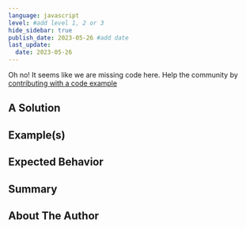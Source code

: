 ```yaml
---
language: javascript
level: #add level 1, 2 or 3
hide_sidebar: true
publish_date: 2023-05-26 #add date
last_update:
  date: 2023-05-26
---
```


Oh no! It seems like we are missing code here.
Help the community by [contributing with a code example](https://github.com/saucelabs/elemental-next/blob/main/CONTRIBUTING.md)

## A Solution

<!-- Write your solution which can be 1-2 paragraphs, a bulleted list or a combination of both -->

## Example(s)

<!-- Show your example solution in any of the following : paragraphs, a bulleted list, ordered and unordered lists and include images, code snippets -->

## Expected Behavior

<!-- Write your expected behavior of the solutions provided as 1-2 paragraphs, a bulleted list or a combination of both -->

## Summary

<!-- Write a summary of the key points listed above and conclude the tip. This should be 3-4 sentences. -->

## About The Author

<!-- Write a short bio, 2-3 sentences and include any links to contact you (LinkedIn, Twitter, website, etc) -->

<!-- ![Author Name profile picture](/img/authors/<author-img> 'a title') -->
